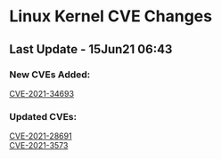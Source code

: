 
# **Linux Kernel CVE Changes**

## Last Update - 15Jun21 06:43

### **New CVEs Added:**

[CVE-2021-34693](cves/CVE-2021-34693)  


### **Updated CVEs:**

[CVE-2021-28691](cves/CVE-2021-28691)  
[CVE-2021-3573](cves/CVE-2021-3573)  
